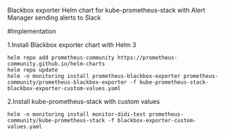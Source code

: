 Blackbox exporter Helm chart for kube-prometheus-stack with Alert Manager sending alerts to Slack

#Implementation

1.Install Blackbox exporter chart with Helm 3
```
helm repo add prometheus-community https://prometheus-community.github.io/helm-charts
helm repo update
helm -n monitoring install prometheus-blackbox-exporter prometheus-community/prometheus-blackbox-exporter -f kube-prometheus-stack-blackbox-exporter-custom-values.yaml
```

2.Install kube-prometheus-stack with custom values
```
helm -n monitoring install monitor-didi-test prometheus-community/kube-prometheus-stack -f blackbox-exporter-custom-values.yaml
```
